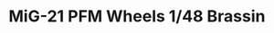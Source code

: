 ---
layout: product
title: "MiG-21 PFM Wheels 1/48 Brassin"
price: "800" 
desc: "Dodatak"
img_path: "/assets/img/648110.webp"
brand: "EDUARD"
available: true
special_offer: false
new: false
soon: false
cat: "010000"
subcat: "010400"
subsubcat: "00"
sifra: "648110"
popular: false
---